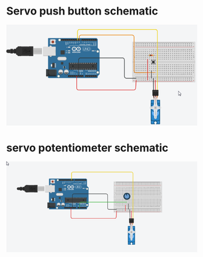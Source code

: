 # Servo push button schematic
<img src="https://raw.githubusercontent.com/Naman23-coder/arduino-scripts/main/2022-08-22%2016_25_21-Circuit%20design%20Spectacular%20Waasa%20_%20Tinkercad.png">

# servo potentiometer schematic
<img src="https://raw.githubusercontent.com/Naman23-coder/arduino-scripts/main/2022-08-22%2016_42_24-Circuit%20design%20Spectacular%20Waasa%20_%20Tinkercad.png">
